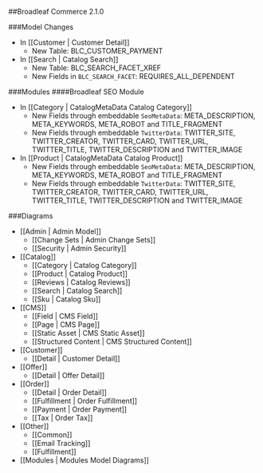 ##Broadleaf Commerce 2.1.0

###Model Changes
- In [[Customer | Customer Detail]]
	- New Table: BLC_CUSTOMER_PAYMENT
- In [[Search | Catalog Search]]
	- New Table: BLC_SEARCH_FACET_XREF 
	- New Fields in `BLC_SEARCH_FACET`: REQUIRES_ALL_DEPENDENT 
	
###Modules
####Broadleaf SEO Module
- In [[Category | CatalogMetaData Catalog Category]]
	- New Fields through embeddable `SeoMetaData`: META_DESCRIPTION, META_KEYWORDS, META_ROBOT and TITLE_FRAGMENT 
	- New Fields through embeddable `TwitterData`: TWITTER_SITE, TWITTER_CREATOR, TWITTER_CARD, TWITTER_URL, TWITTER_TITLE, TWITTER_DESCRIPTION and TWITTER_IMAGE
- In [[Product | CatalogMetaData Catalog Product]]
	- New Fields through embeddable `SeoMetaData`: META_DESCRIPTION, META_KEYWORDS, META_ROBOT and TITLE_FRAGMENT 
	- New Fields through embeddable `TwitterData`: TWITTER_SITE, TWITTER_CREATOR, TWITTER_CARD, TWITTER_URL, TWITTER_TITLE, TWITTER_DESCRIPTION and TWITTER_IMAGE

###Diagrams
- [[Admin | Admin Model]]
	- [[Change Sets | Admin Change Sets]]
	- [[Security | Admin Security]]
- [[Catalog]]
 	- [[Category | Catalog Category]]
	- [[Product | Catalog Product]]
	- [[Reviews | Catalog Reviews]]
	- [[Search | Catalog Search]]
	- [[Sku | Catalog Sku]]
- [[CMS]]
	- [[Field | CMS Field]]		
	- [[Page | CMS Page]]
	- [[Static Asset | CMS Static Asset]]
	- [[Structured Content | CMS Structured Content]]
- [[Customer]]
	- [[Detail | Customer Detail]]
- [[Offer]]
	- [[Detail | Offer Detail]]
- [[Order]]
	- [[Detail | Order Detail]]
	- [[Fulfillment | Order Fulfillment]]
	- [[Payment | Order Payment]]
	- [[Tax | Order Tax]]
- [[Other]]
	- [[Common]]
	- [[Email Tracking]]
	- [[Fulfillment]]
- [[Modules | Modules Model Diagrams]]